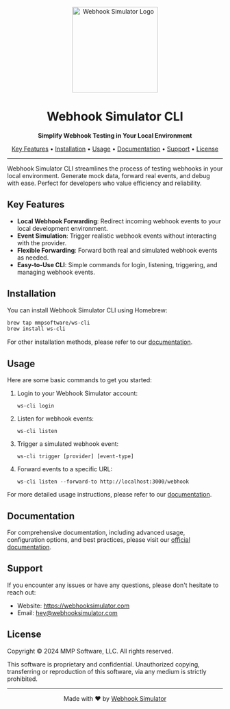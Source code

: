 <p align="center">
  <img src="https://cdn.webhooksimulator.com/logos/ws-logo.svg" alt="Webhook Simulator Logo" width="200"/>
</p>

<h1 align="center">Webhook Simulator CLI</h1>

<p align="center">
  <strong>Simplify Webhook Testing in Your Local Environment</strong>
</p>

<p align="center">
  <a href="#key-features">Key Features</a> •
  <a href="#installation">Installation</a> •
  <a href="#usage">Usage</a> •
  <a href="#documentation">Documentation</a> •
  <a href="#support">Support</a> •
  <a href="#license">License</a>
</p>

---

Webhook Simulator CLI streamlines the process of testing webhooks in your local environment. Generate mock data, forward real events, and debug with ease. Perfect for developers who value efficiency and reliability.

## Key Features

- **Local Webhook Forwarding**: Redirect incoming webhook events to your local development environment.
- **Event Simulation**: Trigger realistic webhook events without interacting with the provider.
- **Flexible Forwarding**: Forward both real and simulated webhook events as needed.
- **Easy-to-Use CLI**: Simple commands for login, listening, triggering, and managing webhook events.

## Installation

You can install Webhook Simulator CLI using Homebrew:

```bash
brew tap mmpsoftware/ws-cli
brew install ws-cli
```

For other installation methods, please refer to our [documentation](#documentation).

## Usage

Here are some basic commands to get you started:

1. Login to your Webhook Simulator account:
   ```
   ws-cli login
   ```

2. Listen for webhook events:
   ```
   ws-cli listen
   ```

3. Trigger a simulated webhook event:
   ```
   ws-cli trigger [provider] [event-type]
   ```

4. Forward events to a specific URL:
   ```
   ws-cli listen --forward-to http://localhost:3000/webhook
   ```

For more detailed usage instructions, please refer to our [documentation](#documentation).

## Documentation

For comprehensive documentation, including advanced usage, configuration options, and best practices, please visit our [official documentation](https://docs.webhooksimulator.com).

## Support

If you encounter any issues or have any questions, please don't hesitate to reach out:

- Website: https://webhooksimulator.com
- Email: hey@webhooksimulator.com

## License

Copyright © 2024 MMP Software, LLC. All rights reserved.

This software is proprietary and confidential. Unauthorized copying, transferring or reproduction of this software, via any medium is strictly prohibited.

---

<p align="center">
  Made with ❤️ by <a href="https://webhooksimulator.com">Webhook Simulator</a>
</p>